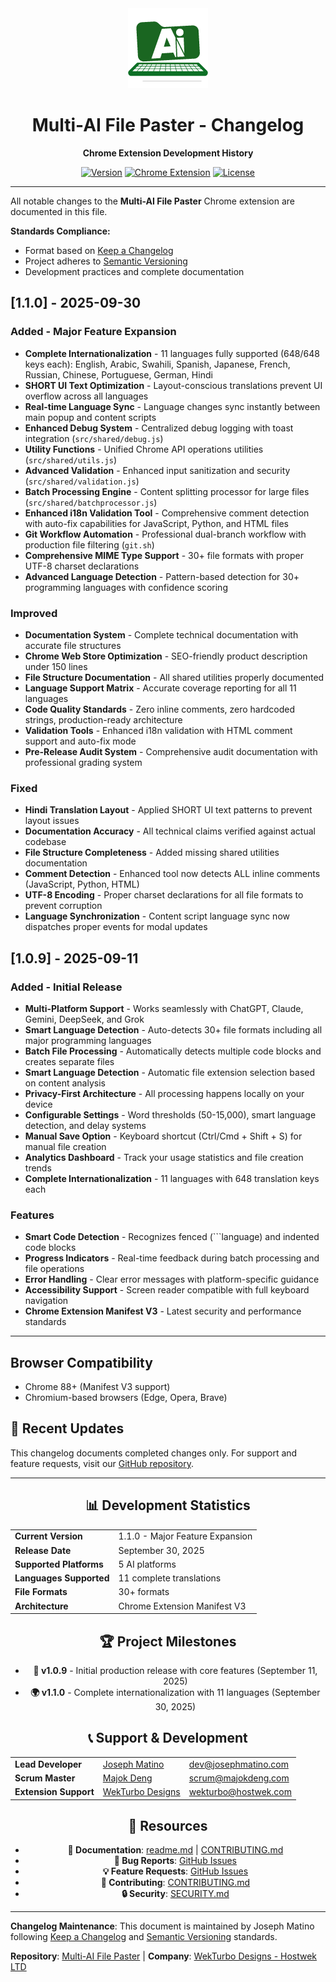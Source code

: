 <div align="center">

<img src="https://github.com/JosephMatino/MultiAiFilePaster/raw/main/logo/mfp_128.png" alt="Multi-AI File Paster" width="128" height="128">

# Multi-AI File Paster - Changelog

**Chrome Extension Development History**

[![Version](https://img.shields.io/badge/Version-v1.1.0-blue?style=for-the-badge&logo=semver&logoColor=white)](https://github.com/JosephMatino/MultiAiFilePaster/releases/tag/v1.1.0)
[![Chrome Extension](https://img.shields.io/badge/Chrome-Extension-4285f4?style=for-the-badge&logo=googlechrome&logoColor=white)](https://github.com/JosephMatino/MultiAiFilePaster/blob/main/readme.md)
[![License](https://img.shields.io/badge/License-Hostwek%20Custom-blueviolet?style=for-the-badge)](https://github.com/JosephMatino/MultiAiFilePaster/blob/main/LICENSE)

</div>

---

All notable changes to the **Multi-AI File Paster** Chrome extension are documented in this file.

**Standards Compliance:**
- Format based on [Keep a Changelog](https://keepachangelog.com/en/1.1.0/)
- Project adheres to [Semantic Versioning](https://semver.org/spec/v2.0.0.html)
- Development practices and complete documentation

## [1.1.0] - 2025-09-30

### Added - Major Feature Expansion
- **Complete Internationalization** - 11 languages fully supported (648/648 keys each): English, Arabic, Swahili, Spanish, Japanese, French, Russian, Chinese, Portuguese, German, Hindi
- **SHORT UI Text Optimization** - Layout-conscious translations prevent UI overflow across all languages
- **Real-time Language Sync** - Language changes sync instantly between main popup and content scripts
- **Enhanced Debug System** - Centralized debug logging with toast integration (`src/shared/debug.js`)
- **Utility Functions** - Unified Chrome API operations utilities (`src/shared/utils.js`)
- **Advanced Validation** - Enhanced input sanitization and security (`src/shared/validation.js`)
- **Batch Processing Engine** - Content splitting processor for large files (`src/shared/batchprocessor.js`)
- **Enhanced i18n Validation Tool** - Comprehensive comment detection with auto-fix capabilities for JavaScript, Python, and HTML files
- **Git Workflow Automation** - Professional dual-branch workflow with production file filtering (`git.sh`)
- **Comprehensive MIME Type Support** - 30+ file formats with proper UTF-8 charset declarations
- **Advanced Language Detection** - Pattern-based detection for 30+ programming languages with confidence scoring

### Improved
- **Documentation System** - Complete technical documentation with accurate file structures
- **Chrome Web Store Optimization** - SEO-friendly product description under 150 lines
- **File Structure Documentation** - All shared utilities properly documented
- **Language Support Matrix** - Accurate coverage reporting for all 11 languages
- **Code Quality Standards** - Zero inline comments, zero hardcoded strings, production-ready architecture
- **Validation Tools** - Enhanced i18n validation with HTML comment support and auto-fix mode
- **Pre-Release Audit System** - Comprehensive audit documentation with professional grading system

### Fixed
- **Hindi Translation Layout** - Applied SHORT UI text patterns to prevent layout issues
- **Documentation Accuracy** - All technical claims verified against actual codebase
- **File Structure Completeness** - Added missing shared utilities documentation
- **Comment Detection** - Enhanced tool now detects ALL inline comments (JavaScript, Python, HTML)
- **UTF-8 Encoding** - Proper charset declarations for all file formats to prevent corruption
- **Language Synchronization** - Content script language sync now dispatches proper events for modal updates

## [1.0.9] - 2025-09-11

### Added - Initial Release
- **Multi-Platform Support** - Works seamlessly with ChatGPT, Claude, Gemini, DeepSeek, and Grok
- **Smart Language Detection** - Auto-detects 30+ file formats including all major programming languages
- **Batch File Processing** - Automatically detects multiple code blocks and creates separate files
- **Smart Language Detection** - Automatic file extension selection based on content analysis
- **Privacy-First Architecture** - All processing happens locally on your device
- **Configurable Settings** - Word thresholds (50-15,000), smart language detection, and delay systems
- **Manual Save Option** - Keyboard shortcut (Ctrl/Cmd + Shift + S) for manual file creation
- **Analytics Dashboard** - Track your usage statistics and file creation trends
- **Complete Internationalization** - 11 languages with 648 translation keys each

### Features
- **Smart Code Detection** - Recognizes fenced (```language) and indented code blocks
- **Progress Indicators** - Real-time feedback during batch processing and file operations
- **Error Handling** - Clear error messages with platform-specific guidance
- **Accessibility Support** - Screen reader compatible with full keyboard navigation
- **Chrome Extension Manifest V3** - Latest security and performance standards

---

## Browser Compatibility
- Chrome 88+ (Manifest V3 support)
- Chromium-based browsers (Edge, Opera, Brave)

## 🚀 Recent Updates

This changelog documents completed changes only. For support and feature requests, visit our [GitHub repository](https://github.com/JosephMatino/MultiAiFilePaster).

---

<div align="center">

## 📊 Development Statistics

<table>
<tr>
<td><strong>Current Version</strong></td>
<td>1.1.0 - Major Feature Expansion</td>
</tr>
<tr>
<td><strong>Release Date</strong></td>
<td>September 30, 2025</td>
</tr>
<tr>
<td><strong>Supported Platforms</strong></td>
<td>5 AI platforms</td>
</tr>
<tr>
<td><strong>Languages Supported</strong></td>
<td>11 complete translations</td>
</tr>
<tr>
<td><strong>File Formats</strong></td>
<td>30+ formats</td>
</tr>
<tr>
<td><strong>Architecture</strong></td>
<td>Chrome Extension Manifest V3</td>
</tr>
</table>

## 🏆 Project Milestones

- **🚀 v1.0.9** - Initial production release with core features (September 11, 2025)
- **🌍 v1.1.0** - Complete internationalization with 11 languages (September 30, 2025)

## 📞 Support & Development

<table>
<tr>
<td><strong>Lead Developer</strong></td>
<td><a href="https://josephmatino.com">Joseph Matino</a></td>
<td><a href="mailto:dev@josephmatino.com">dev@josephmatino.com</a></td>
</tr>
<tr>
<td><strong>Scrum Master</strong></td>
<td><a href="https://majokdeng.com">Majok Deng</a></td>
<td><a href="mailto:scrum@majokdeng.com">scrum@majokdeng.com</a></td>
</tr>
<tr>
<td><strong>Extension Support</strong></td>
<td><a href="https://hostwek.com/wekturbo">WekTurbo Designs</a></td>
<td><a href="mailto:wekturbo@hostwek.com">wekturbo@hostwek.com</a></td>
</tr>
</table>

## 🔗 Resources

- **📖 Documentation**: [readme.md](https://github.com/JosephMatino/MultiAiFilePaster/blob/main/readme.md) | [CONTRIBUTING.md](https://github.com/JosephMatino/MultiAiFilePaster/blob/main/CONTRIBUTING.md)
- **🐛 Bug Reports**: [GitHub Issues](https://github.com/JosephMatino/MultiAiFilePaster/issues/new?assignees=JosephMatino%2CMajok-Deng&labels=bug%2Cneeds-triage&projects=&template=bug_report.md&title=%5BBUG%5D+Brief+description+of+the+issue)
- **💡 Feature Requests**: [GitHub Issues](https://github.com/JosephMatino/MultiAiFilePaster/issues/new?assignees=JosephMatino%2CMajok-Deng&labels=enhancement%2Cneeds-triage&projects=&template=feature_request.md&title=%5BFEATURE%5D+Brief+description+of+the+feature)
- **🤝 Contributing**: [CONTRIBUTING.md](https://github.com/JosephMatino/MultiAiFilePaster/blob/main/CONTRIBUTING.md)
- **🔒 Security**: [SECURITY.md](.github/SECURITY.md)

</div>

---

**Changelog Maintenance**: This document is maintained by Joseph Matino following [Keep a Changelog](https://keepachangelog.com/) and [Semantic Versioning](https://semver.org/) standards.

**Repository**: [Multi-AI File Paster](https://github.com/JosephMatino/MultiAiFilePaster) | **Company**: [WekTurbo Designs - Hostwek LTD](https://hostwek.com/wekturbo)
